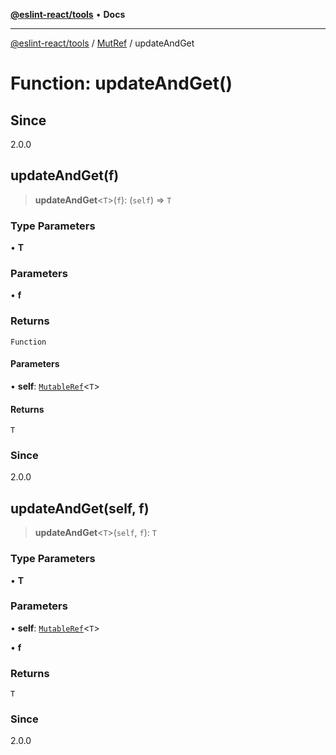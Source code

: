 [**@eslint-react/tools**](../../../README.md) • **Docs**

***

[@eslint-react/tools](../../../README.md) / [MutRef](../README.md) / updateAndGet

# Function: updateAndGet()

## Since

2.0.0

## updateAndGet(f)

> **updateAndGet**\<`T`\>(`f`): (`self`) => `T`

### Type Parameters

• **T**

### Parameters

• **f**

### Returns

`Function`

#### Parameters

• **self**: [`MutableRef`](../interfaces/MutableRef.md)\<`T`\>

#### Returns

`T`

### Since

2.0.0

## updateAndGet(self, f)

> **updateAndGet**\<`T`\>(`self`, `f`): `T`

### Type Parameters

• **T**

### Parameters

• **self**: [`MutableRef`](../interfaces/MutableRef.md)\<`T`\>

• **f**

### Returns

`T`

### Since

2.0.0
